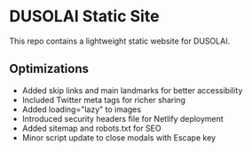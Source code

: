 # DUSOLAI Static Site

This repo contains a lightweight static website for DUSOLAI.

## Optimizations
- Added skip links and main landmarks for better accessibility
- Included Twitter meta tags for richer sharing
- Added loading="lazy" to images
- Introduced security headers file for Netlify deployment
- Added sitemap and robots.txt for SEO
- Minor script update to close modals with Escape key

